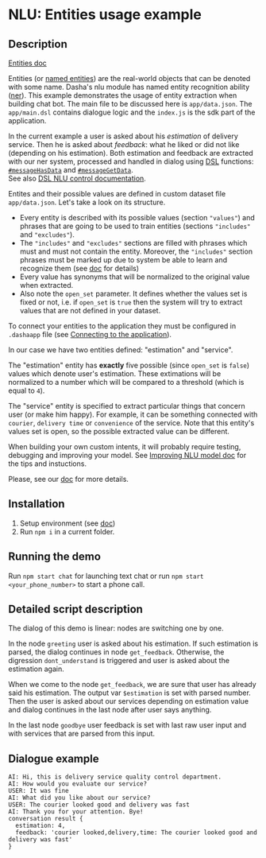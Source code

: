 # NLU: Entities usage example

## Description

[Entities doc](https://docs.dasha.ai/en-us/default/natural-language-understanding/custom-entities)

Entities (or [named entities](https://en.wikipedia.org/wiki/Named_entity)) are the real-world objects that can be denoted with some name. 
Dasha's nlu module has named entity recognition ability ([ner](https://en.wikipedia.org/wiki/Named-entity_recognition)). 
This example demonstrates the usage of entity extraction when building chat bot. 
The main file to be discussed here is `app/data.json`. The `app/main.dsl` contains dialogue logic and the `index.js` is the sdk part of the application.

In the current example a user is asked about his *estimation* of delivery service. 
Then he is asked about *feedback*: what he liked or did not like (depending on his estimation). 
Both estimation and feedback are extracted with our ner system, processed and handled in dialog using [DSL](https://docs.dasha.ai/en-us/default/dasha-script-language/) functions: [`#messageHasData`](https://docs.dasha.ai/en-us/default/dasha-script-language/built-in-functions/#messagehasdata) and [`#messageGetData`](https://docs.dasha.ai/en-us/default/dasha-script-language/built-in-functions/#messagegetdata).  
See also [DSL NLU control documentation](https://docs.dasha.ai/en-us/default/dasha-script-language/built-in-functions#nlu-control).

Entites and their possible values are defined in custom dataset file `app/data.json`. 
Let's take a look on its structure. 
- Every entity is described with its possible values (section `"values"`) and phrases that are going to be used to train entities (sections `"includes"` and `"excludes"`).
- The `"includes"` and `"excludes"` sections are filled with phrases which must and must not contain the entity. Moreover, the `"includes"` section phrases must be marked up due to system be able to learn and recognize them (see [doc](https://docs.dasha.ai/en-us/default/natural-language-understanding/custom-entities) for details)
- Every value has synonyms that will be normalized to the original value when extracted.
- Also note the `open_set` parameter. It defines whether the values set is fixed or not, i.e. if `open_set` is `true` then the system will try to extract values that are not defined in your dataset.

To connect your entities to the application they must be configured in `.dashaapp` file (see [Connecting to the application](https://docs.dasha.ai/en-us/default/natural-language-understanding/connecting-to-the-application)).

In our case we have two entities defined: "estimation" and "service".

The "estimation" entity has **exactly** five possible (since `open_set` is `false`) values which denote user's estimation. 
These extimations will be normalized to a number which will be compared to a threshold (which is equal to `4`).

The "service" entity is specified to extract particular things that concern user (or make him happy). 
For example, it can be something connected with `courier`, `delivery time` or `convenience` of the service. 
Note that this entity's values set is open, so the possible extracted value can be different.

When building your own custom intents, it will probably require testing, debugging and improving your model. See [Improving NLU model doc](https://docs.dasha.ai/en-us/default/natural-language-understanding/improving-models) for the tips and instuctions.

Please, see our [doc](https://docs.dasha.ai/en-us/default/natural-language-understanding/custom-entities) for more details. 

## Installation

1. Setup environment (see [doc](https://docs.dasha.ai/en-us/default/setup-enviroment/))
1. Run `npm i` in a current folder.

## Running the demo

Run `npm start chat` for launching text chat or run `npm start <your_phone_number>` to start a phone call.

## Detailed script description

The dialog of this demo is linear: nodes are switching one by one.

In the node `greeting` user is asked about his estimation. If such estimation is parsed, the dialog continues in node `get_feedback`. Otherwise, the digression `dont_understand` is triggered and user is asked about the estimation again.

When we come to the node `get_feedback`, we are sure that user has already said his estimation. The output var `$estimation` is set with parsed number. Then the user is asked about our services depending on estimation value and dialog continues in the last node after user says anything.

In the last node `goodbye` user feedback is set with last raw user input and with services that are parsed from this input.

## Dialogue example

```
AI: Hi, this is delivery service quality control department.
AI: How would you evaluate our service?
USER: It was fine
AI: What did you like about our service?
USER: The courier looked good and delivery was fast
AI: Thank you for your attention. Bye!
conversation result {
  estimation: 4,
  feedback: 'courier looked,delivery,time: The courier looked good and delivery was fast'
}
```